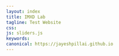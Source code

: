```yaml
---
layout: index
title: IMXD Lab
tagline: Test Website
css: 
js: sliders.js
keywords: 
canonical: https://jayeshpillai.github.io
---
```

